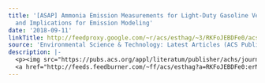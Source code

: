 ```yaml
---
title: '[ASAP] Ammonia Emission Measurements for Light-Duty Gasoline Vehicles in China
  and Implications for Emission Modeling'
date: '2018-09-11'
linkTitle: http://feedproxy.google.com/~r/acs/esthag/~3/RKFoJEBDFe0/acs.est.8b03984
source: 'Environmental Science & Technology: Latest Articles (ACS Publications)'
description: |-
  <p><img src="https://pubs.acs.org/appl/literatum/publisher/achs/journals/content/esthag/0/esthag.ahead-of-print/acs.est.8b03984/20180911/images/medium/es-2018-03984h_0006.gif" alt="TOC Graphic"/></p><div><cite>Environmental Science & Technology</cite></div><div>DOI: 10.1021/acs.est.8b03984</div><div class="feedflare">
  <a href="http://feeds.feedburner.com/~ff/acs/esthag?a=RKFoJEBDFe0:erN4C7Gc7ZA:yIl2AUoC8zA"><img src="http://feeds.feedburner.com/~ff/acs/esthag?d=yIl2AUoC8zA" border="0"></img></a>
---
```

